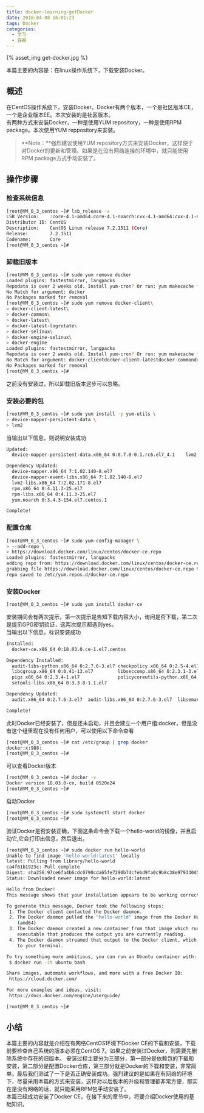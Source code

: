 ```yaml
---
title: docker-learning-getDocker
date: 2018-04-08 16:01:23
tags: Docker
categories: 
  - 学习
  - 容器
---
```

{% asset_img get-docker.jpg %} 

本篇主要的内容是：在linux操作系统下，下载安装Docker。

<!-- more -->

## 概述
    
在CentOS操作系统下，安装Docker。Docker有两个版本，一个是社区版本CE，一个是企业版本EE。本次安装的是社区版本。  
有两种方式来安装Docker，一种是使用YUM repository，一种是使用RPM package。本次使用YUM reppository来安装。

> **Note：**强烈建议使用YUM repository方式来安装Docker，这样便于对Docker的更新和管理。如果是在没有网络连接的环境中，就只能使用RPM package方式手动安装了。

## 操作步骤

### 检查系统信息

```sh
[root@VM_0_3_centos ~]# lsb_release -a
LSB Version:    :core-4.1-amd64:core-4.1-noarch:cxx-4.1-amd64:cxx-4.1-noarch:desktop-4.1-amd64:desktop-4.1-noarch:languages-4.1-amd64:languages-4.1-noarch:printing-4.1-amd64:printing-4.1-noarch
Distributor ID: CentOS
Description:    CentOS Linux release 7.2.1511 (Core) 
Release:        7.2.1511
Codename:       Core
[root@VM_0_3_centos ~]# 
```

### 卸载旧版本

```sh
[root@VM_0_3_centos ~]# sudo yum remove docker
Loaded plugins: fastestmirror, langpacks
Repodata is over 2 weeks old. Install yum-cron? Or run: yum makecache fast
No Match for argument: docker
No Packages marked for removal
[root@VM_0_3_centos ~]# sudo yum remove docker-client\
> docker-client-latest\
> docker-common\
> docker-latest\
> docker-latest-logrotate\
> docker-selinux\
> docker-engine-selinux\
> docker-engine
Loaded plugins: fastestmirror, langpacks
Repodata is over 2 weeks old. Install yum-cron? Or run: yum makecache fast
No Match for argument: docker-clientdocker-client-latestdocker-commondocker-latestdocker-latest-logrotatedocker-selinuxdocker-engine-selinuxdocker-engine
No Packages marked for removal
[root@VM_0_3_centos ~]# 
```
之前没有安装过，所以卸载旧版本这步可以忽略。

### 安装必要的包

```sh
[root@VM_0_3_centos ~]# sudo yum install -y yum-utils \
> device-mapper-persistent-data \
> lvm2
```

当输出以下信息，则说明安装成功

```sh
Updated:
  device-mapper-persistent-data.x86_64 0:0.7.0-0.1.rc6.el7_4.1    lvm2.x86_64 7:2.02.171-8.el7    yum-utils.noarch 0:1.1.31-42.el7   

Dependency Updated:
  device-mapper.x86_64 7:1.02.140-8.el7                                device-mapper-event.x86_64 7:1.02.140-8.el7                    
  device-mapper-event-libs.x86_64 7:1.02.140-8.el7                     device-mapper-libs.x86_64 7:1.02.140-8.el7                     
  lvm2-libs.x86_64 7:2.02.171-8.el7                                    python-urlgrabber.noarch 0:3.10-8.el7                          
  rpm.x86_64 0:4.11.3-25.el7                                           rpm-build-libs.x86_64 0:4.11.3-25.el7                          
  rpm-libs.x86_64 0:4.11.3-25.el7                                      rpm-python.x86_64 0:4.11.3-25.el7                              
  yum.noarch 0:3.4.3-154.el7.centos.1                                 

Complete!
```

### 配置仓库

```sh
[root@VM_0_3_centos ~]# sudo yum-config-manager \
> --add-repo \
> https://download.docker.com/linux/centos/docker-ce.repo
Loaded plugins: fastestmirror, langpacks
adding repo from: https://download.docker.com/linux/centos/docker-ce.repo
grabbing file https://download.docker.com/linux/centos/docker-ce.repo to /etc/yum.repos.d/docker-ce.repo
repo saved to /etc/yum.repos.d/docker-ce.repo
```

### 安装Docker

```sh
[root@VM_0_3_centos ~]# sudo yum install docker-ce
```
安装期间会有两次提示，第一次提示是告知下载内容大小，询问是否下载，第二次是提示GPG密钥验证，这两次提示都选则yes。  
当输出以下信息，标识安装成功

```sh
Installed:
  docker-ce.x86_64 0:18.03.0.ce-1.el7.centos                                                                                           

Dependency Installed:
  audit-libs-python.x86_64 0:2.7.6-3.el7 checkpolicy.x86_64 0:2.5-4.el7               container-selinux.noarch 2:2.42-1.gitad8f0f7.el7
  libcgroup.x86_64 0:0.41-13.el7         libseccomp.x86_64 0:2.3.1-3.el7              libsemanage-python.x86_64 0:2.5-8.el7           
  pigz.x86_64 0:2.3.4-1.el7              policycoreutils-python.x86_64 0:2.5-17.1.el7 python-IPy.noarch 0:0.75-6.el7                  
  setools-libs.x86_64 0:3.3.8-1.1.el7   

Dependency Updated:
  audit.x86_64 0:2.7.6-3.el7  audit-libs.x86_64 0:2.7.6-3.el7  libsemanage.x86_64 0:2.5-8.el7  policycoreutils.x86_64 0:2.5-17.1.el7 

Complete!
```

此时Docker已经安装了，但是还未启动，并且会建立一个用户组:docker，但是没有这个组里现在没有任何用户，可以使用以下命令查看

```sh
[root@VM_0_3_centos ~]# cat /etc/group | grep docker
docker:x:988:
[root@VM_0_3_centos ~]# 
```

可以查看Docker版本

```sh
[root@VM_0_3_centos ~]# docker -v
Docker version 18.03.0-ce, build 0520e24
[root@VM_0_3_centos ~]# 
```

启动Docker

```sh
[root@VM_0_3_centos ~]# sudo systemctl start docker
[root@VM_0_3_centos ~]# 
```

验证Docker是否安装正确，下面这条命令会下载一个hello-world的镜像，并且启动它,它会打印出信息，然后退出。

```sh
[root@VM_0_3_centos ~]# sudo docker run hello-world
Unable to find image 'hello-world:latest' locally
latest: Pulling from library/hello-world
ca4f61b1923c: Pull complete 
Digest: sha256:97ce6fa4b6cdc0790cda65fe7290b74cfebd9fa0c9b8c38e979330d547d22ce1
Status: Downloaded newer image for hello-world:latest

Hello from Docker!
This message shows that your installation appears to be working correctly.

To generate this message, Docker took the following steps:
 1. The Docker client contacted the Docker daemon.
 2. The Docker daemon pulled the "hello-world" image from the Docker Hub.
    (amd64)
 3. The Docker daemon created a new container from that image which runs the
    executable that produces the output you are currently reading.
 4. The Docker daemon streamed that output to the Docker client, which sent it
    to your terminal.

To try something more ambitious, you can run an Ubuntu container with:
 $ docker run -it ubuntu bash

Share images, automate workflows, and more with a free Docker ID:
 https://cloud.docker.com/

For more examples and ideas, visit:
 https://docs.docker.com/engine/userguide/

[root@VM_0_3_centos ~]# 
```

## 小结

本篇主要的内容就是介绍在有网络CentOS环境下Docker CE的下载和安装，下载前要检查自己系统的版本必须在CentOS 7。如果之前安装过Docker，则需要先删除系统中存在的旧版本。
安装过程主要分为三部分，第一部分是依赖包的下载和安装，第二部分是配置Docker仓库，第三部分就是Docker的下载和安装，非常简单。最后我们测试了一下是否正确安装成功。强烈建议的是如果在有网络的环境下，尽量采用本篇的方式来安装，这样对以后版本的升级和管理都非常方便，那实在是没有网络的话，就只能采用RPM包手动安装了。  
本篇已经成功安装了Docker CE，在接下来的章节中，将要介绍Docker使用的基础知识。